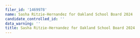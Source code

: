 ```yaml
---
filer_id: '1469978'
name: Sasha Ritzie-Hernandez for Oakland School Board 2024
candidate_controlled_id: ''
data_warning: ''
title: Sasha Ritzie-Hernandez for Oakland School Board 2024
---
```

